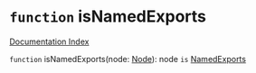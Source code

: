 # `function` isNamedExports

[Documentation Index](../README.md)

`function` isNamedExports(node: [Node](../interface.Node/README.md)): node `is` [NamedExports](../interface.NamedExports/README.md)

